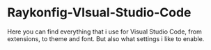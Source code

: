 # Raykonfig-VIsual-Studio-Code
Here you can find everything that i use for Visual Studio Code, from extensions, to theme and font. But also what settings i like to enable.
